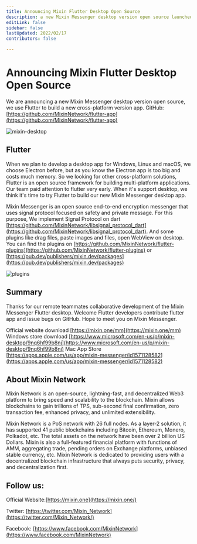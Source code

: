 ```yaml
---
title: Announcing Mixin Flutter Desktop Open Source
description: a new Mixin Messenger desktop version open source launched, using Flutter to build a new cross-platform version app. Mixin Messenger is an open source end-to-end encryption messenger that uses signal protocol focused on safety and private message. 
editLink: false
sidebar: false
lastUpdated: 2022/02/17
contributors: false

---
```


# Announcing Mixin Flutter Desktop Open Source

We are announcing a new Mixin Messenger desktop version open source, we use Flutter to build a new cross-platform version app. GitHub: [https://github.com/MixinNetwork/flutter-app](https://github.com/MixinNetwork/flutter-app)

![mixin-desktop](./mixin-desktop.png)

## Flutter
When we plan to develop a desktop app for Windows, Linux and macOS, we choose Electron before, but as you know the Electron app is too big and costs much memory. So we looking for other cross-platform solutions, Flutter is an open source framework for building multi-platform applications. Our team paid attention to flutter very early. When it's support desktop, we think it's time to try Flutter to build our new Mixin Messenger desktop app.

Mixin Messenger is an open source end-to-end encryption messenger that uses signal protocol focused on safety and private message. For this purpose, We implement Signal Protocol on dart [https://github.com/MixinNetwork/libsignal_protocol_dart](https://github.com/MixinNetwork/libsignal_protocol_dart). And some plugins like drag files, paste images and files, open WebView on desktop. You can find the plugins on [https://github.com/MixinNetwork/flutter-plugins](https://github.com/MixinNetwork/flutter-plugins) or [https://pub.dev/publishers/mixin.dev/packages](https://pub.dev/publishers/mixin.dev/packages)

![plugins](./plugins.png)

## Summary

Thanks for our remote teammates collaborative development of the Mixin Messenger Flutter desktop. Welcome Flutter developers contribute flutter app and issue bugs on GitHub. Hope to meet you on Mixin Messenger.

Official website download [https://mixin.one/mm](https://mixin.one/mm)
Windows store download [https://www.microsoft.com/en-us/p/mixin-desktop/9nq6hf99b8nj](https://www.microsoft.com/en-us/p/mixin-desktop/9nq6hf99b8nj)
Mac App Store [https://apps.apple.com/us/app/mixin-messenger/id1571128582](https://apps.apple.com/us/app/mixin-messenger/id1571128582)


## About Mixin Network

Mixin Network is an open-source, lightning-fast, and decentralized Web3 platform to bring speed and scalability to the blockchain. Mixin allows blockchains to gain trillions of TPS, sub-second final confirmation, zero transaction fee, enhanced privacy, and unlimited extensibility.

Mixin Network is a PoS network with 26 full nodes. As a layer-2 solution, it has supported 41 public blockchains including Bitcoin, Ethereum, Monero, Polkadot, etc. The total assets on the network have been over 2 billion US Dollars. Mixin is also a full-featured financial platform with functions of AMM, aggregating trade, pending orders on Exchange platforms, unbiased stable currency, etc. Mixin Network is dedicated to providing users with a decentralized blockchain infrastructure that always puts security, privacy, and decentralization first.

## Follow us:

Official Website:[https://mixin.one](https://mixin.one/)

Twitter: [https://twitter.com/Mixin_Network](https://twitter.com/Mixin_Network/)

Facebook: [https://www.facebook.com/MixinNetwork](https://www.facebook.com/MixinNetwork)
